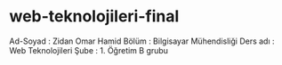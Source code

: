 # web-teknolojileri-final

Ad-Soyad  : Zidan Omar Hamid
Bölüm     : Bilgisayar Mühendisliği
Ders adı  : Web Teknolojileri
Şube      : 1. Öğretim B grubu
